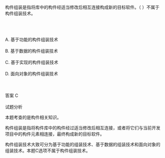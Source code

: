 <div class="detail lh2"><p>构件组装是指将库中的构件经适当修改后相互连接构成新的目标软件。（  ）不属于构件组装技术。<br/> <br/></p><br/><br/>A. 基于功能的构件组装技术<br/><br/>B. 基于数据的构件组装技术<br/><br/>C. 基于实现的构件组装技术<br/><br/>D. 面向对象的构件组装技术<br/><br/><br/><br/>答案 C<br/><br/>试题分析<br/><p></p><p>本题考查的是构件相关知识。</p><p>构件组装是指将构件库中的构件经过适当修改后相互连接，或者将它们与当前开发项目中的构件元素相连接，最终构成新的目标软件。</p><p>构件组装技术大致可分为基于功能的组装技术、基于数据的组装技术和面向对象的组装技术。本题C选项不属于构件组装技术。</p></div>